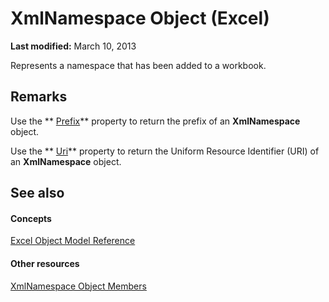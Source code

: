 
# XmlNamespace Object (Excel)

 **Last modified:** March 10, 2013

Represents a namespace that has been added to a workbook.

## Remarks

Use the  ** [Prefix](d9242695-7db0-5d8a-1692-ca53597168a2.md)** property to return the prefix of an **XmlNamespace** object.

Use the  ** [Uri](f057b379-d787-e1b4-6afb-26f511e77d11.md)** property to return the Uniform Resource Identifier (URI) of an **XmlNamespace** object.


## See also


#### Concepts


 [Excel Object Model Reference](11ea8598-8a20-92d5-f98b-0da04263bf2c.md)
#### Other resources


 [XmlNamespace Object Members](ffd8692c-b3ac-1842-166e-fa61da41d5e0.md)
